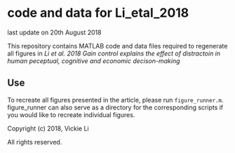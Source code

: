 # code and data for Li_etal_2018
last update on 20th August 2018

This repository contains MATLAB code and data files required to regenerate all figures in *Li et al. 2018 Gain control explains the effect of distractoin in human peceptual, cognitive and economic decison-making*

## Use
To recreate all figures presented in the article, please run `figure_runner.m`. 
figure_runner can also serve as a directory for the corresponding scripts if you would like to recreate individual figures. 



Copyright (c) 2018, Vickie Li

All rights reserved.
